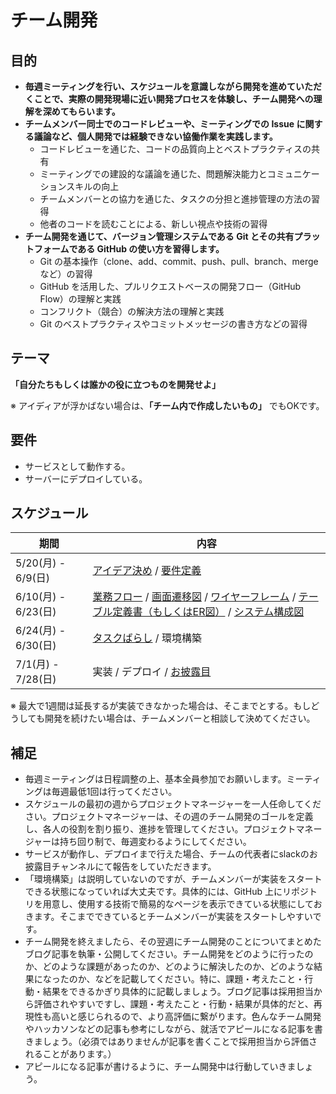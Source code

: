 # チーム開発

## 目的

- **毎週ミーティングを行い、スケジュールを意識しながら開発を進めていただくことで、実際の開発現場に近い開発プロセスを体験し、チーム開発への理解を深めてもらいます。**
- **チームメンバー同士でのコードレビューや、ミーティングでの Issue に関する議論など、個人開発では経験できない協働作業を実践します。**
  - コードレビューを通じた、コードの品質向上とベストプラクティスの共有
  - ミーティングでの建設的な議論を通じた、問題解決能力とコミュニケーションスキルの向上
  - チームメンバーとの協力を通じた、タスクの分担と進捗管理の方法の習得
  - 他者のコードを読むことによる、新しい視点や技術の習得
- **チーム開発を通じて、バージョン管理システムである Git とその共有プラットフォームである GitHub の使い方を習得します。**
  - Git の基本操作（clone、add、commit、push、pull、branch、merge など）の習得
  - GitHub を活用した、プルリクエストベースの開発フロー（GitHub Flow）の理解と実践
  - コンフリクト（競合）の解決方法の理解と実践
  - Git のベストプラクティスやコミットメッセージの書き方などの習得

## テーマ

**「自分たちもしくは誰かの役に立つものを開発せよ」**

※ アイディアが浮かばない場合は、**「チーム内で作成したいもの」** でもOKです。

## 要件

- サービスとして動作する。
- サーバーにデプロイしている。

## スケジュール

| 期間 | 内容 |
| --- | --- |
| 5/20(月) - 6/9(日)  | [アイデア決め](/documents/IDEA.md) / [要件定義](/documents/REQUIREMENT_DEFINITION.md) |
| 6/10(月) - 6/23(日) | [業務フロー](/documents/BUSINESS_FLOW.md) / [画面遷移図](/documents/TRANSITION_DIAGRAM.md) / [ワイヤーフレーム](/documents/WIREFRAME.md) / [テーブル定義書（もしくはER図）](/documents/TABLE.md) / [システム構成図](/documents/SYSTEM_CONFIGURATION.md) |
| 6/24(月) - 6/30(日) | [タスクばらし](/documents/TASK_BREAKDOWN.md) / 環境構築 |
| 7/1(月) - 7/28(日) | 実装 / デプロイ / [お披露目](/documents/REVEAL.md) |

※ 最大で1週間は延長するが実装できなかった場合は、そこまでとする。もしどうしても開発を続けたい場合は、チームメンバーと相談して決めてください。

## 補足

- 毎週ミーティングは日程調整の上、基本全員参加でお願いします。ミーティングは毎週最低1回は行ってください。
- スケジュールの最初の週からプロジェクトマネージャーを一人任命してください。プロジェクトマネージャーは、その週のチーム開発のゴールを定義し、各人の役割を割り振り、進捗を管理してください。プロジェクトマネージャーは持ち回り制で、毎週変わるようにしてください。
- サービスが動作し、デプロイまで行えた場合、チームの代表者にslackのお披露目チャンネルにて報告をしていただきます。
- 「環境構築」は説明していないのですが、チームメンバーが実装をスタートできる状態になっていれば大丈夫です。具体的には、GitHub 上にリポジトリを用意し、使用する技術で簡易的なページを表示できている状態にしておきます。そこまでできているとチームメンバーが実装をスタートしやすいです。
- チーム開発を終えましたら、その翌週にチーム開発のことについてまとめたブログ記事を執筆・公開してください。チーム開発をどのように行ったのか、どのような課題があったのか、どのように解決したのか、どのような結果になったのか、などを記載してください。特に、課題・考えたこと・行動・結果をできるかぎり具体的に記載しましょう。ブログ記事は採用担当から評価されやすいですし、課題・考えたこと・行動・結果が具体的だと、再現性も高いと感じられるので、より高評価に繋がります。色んなチーム開発やハッカソンなどの記事も参考にしながら、就活でアピールになる記事を書きましょう。（必須ではありませんが記事を書くことで採用担当から評価されることがあります。）
- アピールになる記事が書けるように、チーム開発中は行動していきましょう。
